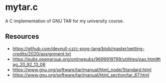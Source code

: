 # mytar.c
A C implementation of GNU TAR for my university course.

## Resources
- https://github.com/devnull-cz/c-prog-lang/blob/master/getting-credits/2020/assignment.txt
- https://pubs.opengroup.org/onlinepubs/9699919799/utilities/pax.html#tag_20_92_13_06
- https://www.gnu.org/software/tar/manual/html_node/Standard.html
- https://www.gnu.org/software/tar/manual/html_section/tar_67.html
